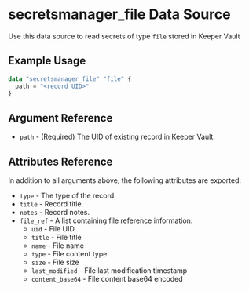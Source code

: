# secretsmanager_file Data Source

Use this data source to read secrets of type `file` stored in Keeper Vault

## Example Usage

```terraform
data "secretsmanager_file" "file" {
  path = "<record UID>"
}
```

## Argument Reference

* `path` - (Required) The UID of existing record in Keeper Vault.

## Attributes Reference

In addition to all arguments above, the following attributes are exported:

* `type` - The type of the record.
* `title` - Record title.
* `notes` - Record notes.
* `file_ref` - A list containing file reference information:
  - `uid` - File UID
  - `title` - File title
  - `name` - File name
  - `type` - File content type
  - `size` - File size
  - `last_modified` - File last modification timestamp
  - `content_base64` - File content base64 encoded
